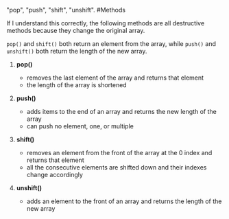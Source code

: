 "pop", "push", "shift", "unshift".
#Methods

If I understand this correctly, the following methods are all destructive methods because they change the original array.

`pop()` and `shift()` both return an element from the array, while `push()` and `unshift()` both return the length of the new array.

1. **pop()**
   * removes the last element of the array and returns that element
   * the length of the array is shortened

2. **push()**
   * adds items to the end of an array and returns the new length of the array
   * can push no element, one, or multiple

3. **shift()**
   * removes an element from the front of the array at the 0 index and returns that element
   * all the consecutive elements are shifted down and their indexes change accordingly

4. **unshift()**   
   * adds an element to the front of an array and returns the length of the new array
